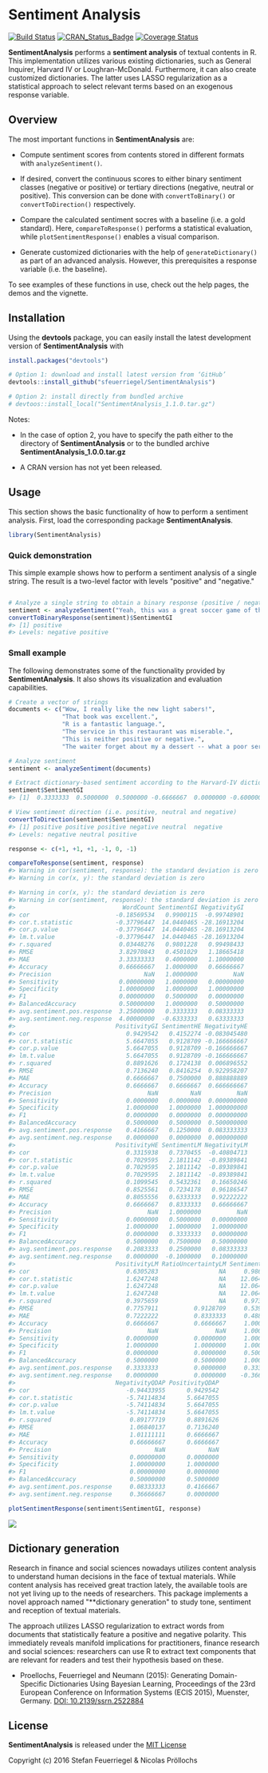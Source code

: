 
<!-- README.md is generated from README.Rmd. Please edit that file -->
Sentiment Analysis
==================

[![Build Status](https://travis-ci.org/sfeuerriegel/SentimentAnalysis.svg?branch=master)](https://travis-ci.org/sfeuerriegel/SentimentAnalysis) [![CRAN\_Status\_Badge](http://www.r-pkg.org/badges/version/SentimentAnalysis)](https://cran.r-project.org/package=SentimentAnalysis) [![Coverage Status](https://img.shields.io/codecov/c/github/sfeuerriegel/SentimentAnalysis/master.svg)](https://codecov.io/github/sfeuerriegel/SentimentAnalysis?branch=master)

**SentimentAnalysis** performs a **sentiment analysis** of textual contents in R. This implementation utilizes various existing dictionaries, such as General Inquirer, Harvard IV or Loughran-McDonald. Furthermore, it can also create customized dictionaries. The latter uses LASSO regularization as a statistical approach to select relevant terms based on an exogenous response variable.

Overview
--------

The most important functions in **SentimentAnalysis** are:

-   Compute sentiment scores from contents stored in different formats with `analyzeSentiment()`.

-   If desired, convert the continuous scores to either binary sentiment classes (negative or positive) or tertiary directions (negative, neutral or positive). This conversion can be done with `convertToBinary()` or `convertToDirection()` respectively.

-   Compare the calculated sentiment socres with a baseline (i.e. a gold standard). Here, `compareToResponse()` performs a statistical evaluation, while `plotSentimentResponse()` enables a visual comparison.

-   Generate customized dictionaries with the help of `generateDictionary()` as part of an advanced analysis. However, this prerequisites a response variable (i.e. the baseline).

To see examples of these functions in use, check out the help pages, the demos and the vignette.

Installation
------------

Using the **devtools** package, you can easily install the latest development version of **SentimentAnalysis** with

``` r
install.packages("devtools")

# Option 1: download and install latest version from ‘GitHub’
devtools::install_github("sfeuerriegel/SentimentAnalysis")

# Option 2: install directly from bundled archive
# devtoos::install_local("SentimentAnalysis_1.1.0.tar.gz")
```

Notes:

-   In the case of option 2, you have to specify the path either to the directory of **SentimentAnalysis** or to the bundled archive **SentimentAnalysis\_1.0.0.tar.gz**

-   A CRAN version has not yet been released.

Usage
-----

This section shows the basic functionality of how to perform a sentiment analysis. First, load the corresponding package **SentimentAnalysis**.

``` r
library(SentimentAnalysis)
```

### Quick demonstration

This simple example shows how to perform a sentiment analysis of a single string. The result is a two-level factor with levels "positive" and "negative."

``` r

# Analyze a single string to obtain a binary response (positive / negative)
sentiment <- analyzeSentiment("Yeah, this was a great soccer game of the German team!")
convertToBinaryResponse(sentiment)$SentimentGI
#> [1] positive
#> Levels: negative positive
```

### Small example

The following demonstrates some of the functionality provided by **SentimentAnalysis**. It also shows its visualization and evaluation capabilities.

``` r
# Create a vector of strings
documents <- c("Wow, I really like the new light sabers!",
               "That book was excellent.",
               "R is a fantastic language.",
               "The service in this restaurant was miserable.",
               "This is neither positive or negative.",
               "The waiter forget about my a dessert -- what a poor service!")

# Analyze sentiment
sentiment <- analyzeSentiment(documents)

# Extract dictionary-based sentiment according to the Harvard-IV dictionary
sentiment$SentimentGI
#> [1]  0.3333333  0.5000000  0.5000000 -0.6666667  0.0000000 -0.6000000

# View sentiment direction (i.e. positive, neutral and negative)
convertToDirection(sentiment$SentimentGI)
#> [1] positive positive positive negative neutral  negative
#> Levels: negative neutral positive

response <- c(+1, +1, +1, -1, 0, -1)

compareToResponse(sentiment, response)
#> Warning in cor(sentiment, response): the standard deviation is zero
#> Warning in cor(x, y): the standard deviation is zero

#> Warning in cor(x, y): the standard deviation is zero
#> Warning in cor(sentiment, response): the standard deviation is zero
#>                              WordCount SentimentGI NegativityGI
#> cor                        -0.18569534   0.9900115  -0.99748901
#> cor.t.statistic            -0.37796447  14.0440465 -28.16913204
#> cor.p.value                -0.37796447  14.0440465 -28.16913204
#> lm.t.value                 -0.37796447  14.0440465 -28.16913204
#> r.squared                   0.03448276   0.9801228   0.99498433
#> RMSE                        3.82970843   0.4501029   1.18665418
#> MAE                         3.33333333   0.4000000   1.10000000
#> Accuracy                    0.66666667   1.0000000   0.66666667
#> Precision                          NaN   1.0000000          NaN
#> Sensitivity                 0.00000000   1.0000000   0.00000000
#> Specificity                 1.00000000   1.0000000   1.00000000
#> F1                          0.00000000   0.5000000   0.00000000
#> BalancedAccuracy            0.50000000   1.0000000   0.50000000
#> avg.sentiment.pos.response  3.25000000   0.3333333   0.08333333
#> avg.sentiment.neg.response  4.00000000  -0.6333333   0.63333333
#>                            PositivityGI SentimentHE NegativityHE
#> cor                           0.9429542   0.4152274 -0.083045480
#> cor.t.statistic               5.6647055   0.9128709 -0.166666667
#> cor.p.value                   5.6647055   0.9128709 -0.166666667
#> lm.t.value                    5.6647055   0.9128709 -0.166666667
#> r.squared                     0.8891626   0.1724138  0.006896552
#> RMSE                          0.7136240   0.8416254  0.922958207
#> MAE                           0.6666667   0.7500000  0.888888889
#> Accuracy                      0.6666667   0.6666667  0.666666667
#> Precision                           NaN         NaN          NaN
#> Sensitivity                   0.0000000   0.0000000  0.000000000
#> Specificity                   1.0000000   1.0000000  1.000000000
#> F1                            0.0000000   0.0000000  0.000000000
#> BalancedAccuracy              0.5000000   0.5000000  0.500000000
#> avg.sentiment.pos.response    0.4166667   0.1250000  0.083333333
#> avg.sentiment.neg.response    0.0000000   0.0000000  0.000000000
#>                            PositivityHE SentimentLM NegativityLM
#> cor                           0.3315938   0.7370455  -0.40804713
#> cor.t.statistic               0.7029595   2.1811142  -0.89389841
#> cor.p.value                   0.7029595   2.1811142  -0.89389841
#> lm.t.value                    0.7029595   2.1811142  -0.89389841
#> r.squared                     0.1099545   0.5432361   0.16650246
#> RMSE                          0.8525561   0.7234178   0.96186547
#> MAE                           0.8055556   0.6333333   0.92222222
#> Accuracy                      0.6666667   0.8333333   0.66666667
#> Precision                           NaN   1.0000000          NaN
#> Sensitivity                   0.0000000   0.5000000   0.00000000
#> Specificity                   1.0000000   1.0000000   1.00000000
#> F1                            0.0000000   0.3333333   0.00000000
#> BalancedAccuracy              0.5000000   0.7500000   0.50000000
#> avg.sentiment.pos.response    0.2083333   0.2500000   0.08333333
#> avg.sentiment.neg.response    0.0000000  -0.1000000   0.10000000
#>                            PositivityLM RatioUncertaintyLM SentimentQDAP
#> cor                           0.6305283                 NA     0.9865356
#> cor.t.statistic               1.6247248                 NA    12.0642877
#> cor.p.value                   1.6247248                 NA    12.0642877
#> lm.t.value                    1.6247248                 NA    12.0642877
#> r.squared                     0.3975659                 NA     0.9732526
#> RMSE                          0.7757911          0.9128709     0.5398902
#> MAE                           0.7222222          0.8333333     0.4888889
#> Accuracy                      0.6666667          0.6666667     1.0000000
#> Precision                           NaN                NaN     1.0000000
#> Sensitivity                   0.0000000          0.0000000     1.0000000
#> Specificity                   1.0000000          1.0000000     1.0000000
#> F1                            0.0000000          0.0000000     0.5000000
#> BalancedAccuracy              0.5000000          0.5000000     1.0000000
#> avg.sentiment.pos.response    0.3333333          0.0000000     0.3333333
#> avg.sentiment.neg.response    0.0000000          0.0000000    -0.3666667
#>                            NegativityQDAP PositivityQDAP
#> cor                           -0.94433955      0.9429542
#> cor.t.statistic               -5.74114834      5.6647055
#> cor.p.value                   -5.74114834      5.6647055
#> lm.t.value                    -5.74114834      5.6647055
#> r.squared                      0.89177719      0.8891626
#> RMSE                           1.06840137      0.7136240
#> MAE                            1.01111111      0.6666667
#> Accuracy                       0.66666667      0.6666667
#> Precision                             NaN            NaN
#> Sensitivity                    0.00000000      0.0000000
#> Specificity                    1.00000000      1.0000000
#> F1                             0.00000000      0.0000000
#> BalancedAccuracy               0.50000000      0.5000000
#> avg.sentiment.pos.response     0.08333333      0.4166667
#> avg.sentiment.neg.response     0.36666667      0.0000000

plotSentimentResponse(sentiment$SentimentGI, response)
```

![](README-unnamed-chunk-5-1.png)

Dictionary generation
---------------------

Research in finance and social sciences nowadays utilizes content analysis to understand human decisions in the face of textual materials. While content analysis has received great traction lately, the available tools are not yet living up to the needs of researchers. This package implements a novel approach named "\*\*dictionary generation" to study tone, sentiment and reception of textual materials.

The approach utilizes LASSO regularization to extract words from documents that statistically feature a positive and negative polarity. This immediately reveals manifold implications for practitioners, finance research and social sciences: researchers can use R to extract text components that are relevant for readers and test their hypothesis based on these.

-   Proellochs, Feuerriegel and Neumann (2015): Generating Domain-Specific Dictionaries Using Bayesian Learning, Proceedings of the 23rd European Conference on Information Systems (ECIS 2015), Muenster, Germany. [DOI: 10.2139/ssrn.2522884](https://dx.doi.org/10.2139/ssrn.2522884)

License
-------

**SentimentAnalysis** is released under the [MIT License](https://opensource.org/licenses/MIT)

Copyright (c) 2016 Stefan Feuerriegel & Nicolas Pröllochs
